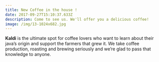 ```yaml
---
title: New Coffee in the house !
date: 2017-09-27T15:10:37.633Z
description: Come to see us. We'll offer you a delicious coffee!
image: /img/13-1024x682.jpg
---
```

**Kaldi** is the ultimate spot for coffee lovers who want to learn about their java’s origin and support the farmers that grew it. We take coffee production, roasting and brewing seriously and we’re glad to pass that knowledge to anyone.
